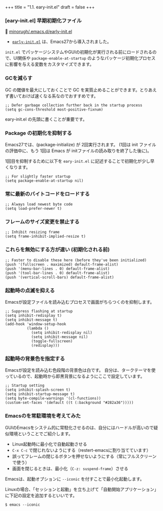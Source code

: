 +++
title = "1.1. eary-init.el"
draft = false
+++
### [eary-init.el] 早期初期化ファイル
🔗 [minorugh/.emacs.d/early-init.el](https://github.com/minorugh/.emacs.d/blob/main/early-init.el)

* [`early-init.el`](https://ayatakesi.github.io/emacs/28.1/html/Early-Init-File.html) は、Emacs27から導入されました。 

`init.el` でパッケージシステムやGUIの初期化が実行される前にロードされるので、UI関係や `package-enable-at-startup` のようなパッケージ初期化プロセスに影響を与える変数をカスタマイズできます。


### GCを減らす
GC の閾値を最大にしておくことで GC を実質止めることができます。とりあえず書いておけば速くなる系なのでおすすめです。

```elisp
;; Defer garbage collection further back in the startup process
(setq gc-cons-threshold most-positive-fixnum)
```
eary-init.el の先頭に書くことが重要です。

### Package の初期化を抑制する 
Emacs27では、(package-initialize) が 2回実行されます。
(1回は init ファイルの評価中に、もう 1回は Emacs が initファイルの読み取りを終了した後に)。

1回目を抑制するために以下を `eary-init.el` に記述することで初期化が少し早くなります。

```elisp
;; For slightly faster startup
(setq package-enable-at-startup nil)
```

### 常に最新のバイトコードをロードする

```elisp
;; Always load newest byte code
(setq load-prefer-newer t)

```

### フレームのサイズ変更を禁止する

```elisp
;; Inhibit resizing frame
(setq frame-inhibit-implied-resize t)
```

### これらを無効にする方が速い (初期化される前)

```elisp
;; Faster to disable these here (before they've been initialized)
(push '(fullscreen . maximized) default-frame-alist)
(push '(menu-bar-lines . 0) default-frame-alist)
(push '(tool-bar-lines . 0) default-frame-alist)
(push '(vertical-scroll-bars) default-frame-alist)
```

### 起動時の点滅を抑える
Emacsが設定ファイルを読み込むプロセスで画面がちらつくのを抑制します。

```elisp
;; Suppress flashing at startup
(setq inhibit-redisplay t)
(setq inhibit-message t)
(add-hook 'window-setup-hook
		  (lambda ()
			(setq inhibit-redisplay nil)
			(setq inhibit-message nil)
			(toggle-fullscreen)
			(redisplay)))
```
### 起動時の背景色を指定する
Emacsが設定を読み込む色段階の背景色は白です。
自分は、タークテーマを使っているので、起動時から即黒背景になるようにここで設定しています。

```elisp
;; Startup setting
(setq inhibit-splash-screen t)
(setq inhibit-startup-message t)
(setq byte-compile-warnings '(cl-functions))
(custom-set-faces '(default ((t (:background "#282a36")))))
```

### Emacsのを常駐環境を考えてみた 
GUIのEmacsをシステム的に常駐化させるのは、自分にはハードルが高いので疑似環境ということでご紹介します。

* Linux起動時に最小化で自動起動させる
* `C-x C-c` で閉じれないようにする（restert-emacsに割り当てています）
* 誤ってフレームの閉じるボタンを押せないようにする（常にフルスクリーンで使う）
* 画面を閉じるときは、最小化（`C-z: suspend-frame`）させる

Emacsは、起動オプションに `--iconic` を付すことで最小化起動します。

Linuxの場合、「セッションと起動」を立ち上げて「自動開始アプリケーション」に下記の設定を追加するといいです。
```sell
$ emacs --iconic
```

